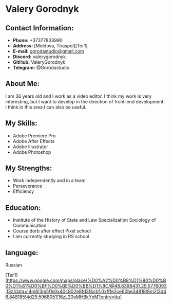 # Valery Gorodnyk

## Contact Information:
* __Phone:__ +37377833990
* __Address:__ [Moldovа, Tiraspol][Тег1]
* __E-mail:__ gorodastudio@gmail.com
* __Discord:__ valerygorodnyk
* __GitHub:__ ValeryGorodnyk
* __Telegram:__ @Gorodastudio

## About Me:
I am 36 years old and I work as a video editor. I think my work is very interesting, but I want to develop in the direction of front-end development. I think in this area I can also be useful.

## My Skills:
* Adobe Premiere Pro
* Adobe After Effects
* Adobe Illustrator
* Adobe Photoshop

## My Strengths:
* Work independently and in a team
* Perseverance
* Efficiency

## Education:
* Institute of the History of State and Law Specialization Sociology of Communication
* Course dorb after effect Pixel school
* I am currently studying in RS school

## language:
Russian


[Тег1] [https://www.google.com/maps/place/%D0%A2%D0%B8%D1%80%D0%B0%D1%81%D0%BF%D0%BE%D0%BB%D1%8C/@46.8398431,29.5776093,13z/data=!4m6!3m5!1s0x40c902e8fd3f4cbf:0xfffe2ce60be34818!8m2!3d46.848185!4d29.5968051!16zL20vMHBkYnM?entry=ttu]